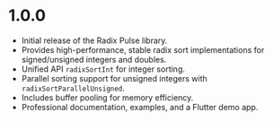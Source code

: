 # 1.0.0

- Initial release of the Radix Pulse library.
- Provides high-performance, stable radix sort implementations for signed/unsigned integers and doubles.
- Unified API `radixSortInt` for integer sorting.
- Parallel sorting support for unsigned integers with `radixSortParallelUnsigned`.
- Includes buffer pooling for memory efficiency.
- Professional documentation, examples, and a Flutter demo app.